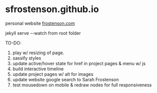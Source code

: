 sfrostenson.github.io
=====================

personal website [frostenson.com](http://frostenson.com/)


jekyll serve --watch from root folder

TO-DO:
1. play w/ resizing of page.
2. sassify styles
3. update active/hover state for href in project pages & menu w/ js
4. build interactive timeline
5. update project pages w/ alt for images
6. update website google search to Sarah Frostenson
7. test mousedown on mobile & redraw nodes for full responsiveness